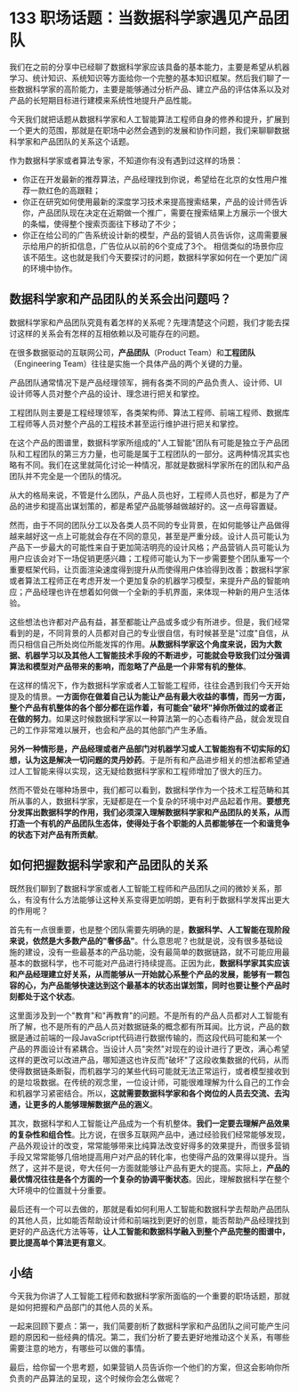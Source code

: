 # 133 职场话题：当数据科学家遇见产品团队

我们在之前的分享中已经聊了数据科学家应该具备的基本能力，主要是希望从机器学习、统计知识、系统知识等方面给你一个完整的基本知识框架。然后我们聊了一些数据科学家的高阶能力，主要是能够通过分析产品、建立产品的评估体系以及对产品的长短期目标进行建模来系统性地提升产品性能。

今天我们就把话题从数据科学家和人工智能算法工程师自身的修养和提升，扩展到一个更大的范围，那就是在职场中必然会遇到的发展和协作问题，我们来聊聊数据科学家和产品团队的关系这个话题。

作为数据科学家或者算法专家，不知道你有没有遇到过这样的场景：

-   你正在开发最新的推荐算法，产品经理找到你说，希望给在北京的女性用户推荐一款红色的高跟鞋；
-   你正在研究如何使用最新的深度学习技术来提高搜索结果，产品的设计师告诉你，产品团队现在决定在近期做一个推广，需要在搜索结果上方展示一个很大的条幅，使得整个搜索页面往下移动了不少；
-   你正在给公司的广告系统设计新的模型，产品的营销人员告诉你，这周需要展示给用户的折扣信息，广告位从以前的6个变成了3个。
    相信类似的场景你应该不陌生。这也就是我们今天要探讨的问题，数据科学家如何在一个更加广阔的环境中协作。

## 数据科学家和产品团队的关系会出问题吗？

数据科学家和产品团队究竟有着怎样的关系呢？先理清楚这个问题，我们才能去探讨这样的关系会有怎样的互相依赖以及可能存在的问题。

在很多数据驱动的互联网公司，**产品团队**（Product
Team）和**工程团队**（Engineering
Team）往往是实施一个具体产品的两个关键的力量。

产品团队通常情况下是产品经理领军，拥有各类不同的产品负责人、设计师、UI设计师等人员对整个产品的设计、理念进行把关和掌控。

工程团队则主要是工程经理领军，各类架构师、算法工程师、前端工程师、数据库工程师等人员对整个产品的工程技术甚至运行维护进行把关和掌控。

在这个产品的图谱里，数据科学家所组成的"人工智能"团队有可能是独立于产品团队和工程团队的第三方力量，也可能是属于工程团队的一部分。这两种情况其实也略有不同。我们在这里就简化讨论一种情况，那就是数据科学家所在的团队和产品团队并不完全是一个团队的情况。

从大的格局来说，不管是什么团队，产品人员也好，工程师人员也好，都是为了产品的进步和提高出谋划策的，都是希望产品能够越做越好的。这一点毋容置疑。

然而，由于不同的团队分工以及各类人员不同的专业背景，在如何能够让产品做得越来越好这一点上可能就会存在不同的意见，甚至是严重分歧。设计人员可能认为产品下一步最大的可能性来自于更加简洁明亮的设计风格；产品营销人员可能认为用户应该会对下一场促销更感兴趣；工程师可能认为下一步需要整个团队重写一个重要框架代码，让页面渲染速度得到提升从而使得用户体验得到改善；数据科学家或者算法工程师正在考虑开发一个更加复杂的机器学习模型，来提升产品的智能响应；产品经理也许在想着如何做一个全新的手机界面，来体现一种新的用户生活体验。

这些想法也许都对产品有益，甚至都能让产品或多或少有所进步。但是，我们经常看到的是，不同背景的人员都对自己的专业很自信，有时候甚至是"过度"自信，从而只相信自己所处岗位所能发挥的作用。**从数据科学家这个角度来说，因为大数据、机器学习以及其他人工智能技术手段的不断进步，可能就会导致我们过分强调算法和模型对产品带来的影响，而忽略了产品是一个非常有机的整体**。

在这样的情况下，作为数据科学家或者人工智能工程师，往往会遇到我们今天开始提及的情景。**一方面你在做着自己认为能让产品有最大收益的事情，而另一方面，整个产品有机整体的各个部分都在运作着，有可能会"破坏"掉你所做过的或者正在做的努力**。如果这时候数据科学家以一种算法第一的心态看待产品，就会发现自己的工作非常难以展开，也会和产品的其他部门产生矛盾。

**另外一种情形是，产品经理或者产品部门对机器学习或人工智能抱有不切实际的幻想，认为这是解决一切问题的灵丹妙药**。于是所有和产品进步相关的想法都希望通过人工智能来得以实现，这无疑给数据科学家和工程师增加了很大的压力。

然而不管处在哪种场景中，我们都可以看到，数据科学作为一个技术工程范畴和其所从事的人，数据科学家，无疑都是在一个复杂的环境中对产品起着作用。**要想充分发挥出数据科学的作用，我们必须深入理解数据科学家和产品团队的关系，从而打造一个有机的产品团队生态体，使得处于各个职能的人员都能够在一个和谐竞争的状态下对产品有所贡献**。

## 如何把握数据科学家和产品团队的关系

既然我们聊到了数据科学家或者人工智能工程师和产品团队之间的微妙关系，那么，有没有什么方法能够让这种关系变得更加明朗，更有利于数据科学发挥出更大的作用呢？

首先有一点很重要，也是整个团队需要先明确的是，**数据科学、人工智能在现阶段来说，依然是大多数产品的"奢侈品"**。什么意思呢？也就是说，没有很多基础设施的建设，没有一些最基本的产品功能，没有最简单的数据链路，就不可能应用最基本的数据科学，也不可能对产品进行持续提高。正因为此，**数据科学家其实应该和产品经理建立好关系，从而能够从一开始就心系整个产品的发展，能够有一颗包容的心，为产品能够快速达到这个最基本的状态出谋划策，同时也要让整个产品时刻都处于这个状态**。

这里面涉及到一个"教育"和"再教育"的问题。不是所有的产品人员都对人工智能有所了解，也不是所有的产品人员对数据链条的概念都有所耳闻。比方说，产品的数据是通过前端的一段JavaScript代码进行数据传输的，而这段代码可能和某一个产品的界面设计有紧耦合。当设计人员"突然"对现在的设计进行了更改，满心希望这样的更改可以改进产品，哪知道这也许反而"破坏"了这段收集数据的代码，从而使得数据链条断裂，而机器学习的某些代码可能就无法正常运行，或者模型接收到的是垃圾数据。在传统的观念里，一位设计师，可能很难理解为什么自己的工作会和机器学习紧密结合。所以，**这就需要数据科学家和各个岗位的人员去交流、去沟通，让更多的人能够理解数据产品的涵义**。

其次，数据科学和人工智能让产品成为一个有机整体。**我们一定要去理解产品效果的复杂性和组合性**。比方说，在很多互联网产品中，通过经验我们经常能够发现，产品外观设计的改变，常常能够带来比纯算法改变好得多的效果提升，而很多营销手段又常常能够几倍地提高用户对产品的转化率，也使得产品的效果得以提升。当然了，这并不是说，夸大任何一方面就能够让产品有更大的提高。实际上，**产品的最优情况往往是各个方面的一个复杂的协调平衡状态**。因此，理解数据科学在整个大环境中的位置就十分重要。

最后还有一个可以去做的，那就是看如何利用人工智能和数据科学去帮助产品团队的其他人员，比如能否帮助设计师和前端找到更好的创意，能否帮助产品经理找到更好的产品迭代方法等等，**让人工智能和数据科学融入到整个产品完整的图谱中，要比提高单个算法更有意义**。

## 小结

今天我为你讲了人工智能工程师和数据科学家所面临的一个重要的职场话题，那就是如何把握和产品部门的其他人员的关系。

一起来回顾下要点：第一，我们简要剖析了数据科学家和产品团队之间可能产生问题的原因和一些经典的情况。第二，我们分析了要去更好地推动这个关系，有哪些需要注意的地方，有哪些可以做的事情。

最后，给你留一个思考题，如果营销人员告诉你一个他们的方案，但这会影响你所负责的产品算法的呈现，这个时候你会怎么做呢？
